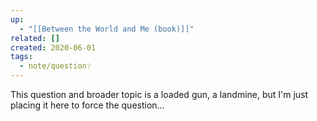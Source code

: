 ```yaml
---
up:
  - "[[Between the World and Me (book)]]"
related: []
created: 2020-06-01
tags:
  - note/question❔
---
```


This question and broader topic is a loaded gun, a landmine, but I'm just placing it here to force the question...